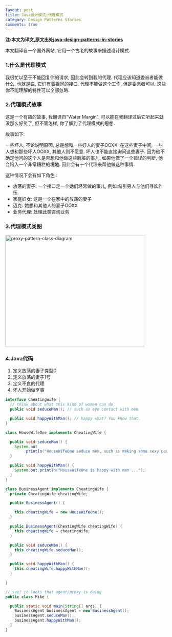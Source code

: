 ```yaml
---
layout: post
title: Java设计模式:代理模式
category: Design Patterns Stories
comments: true
---
```


**注:本文为译文,原文出处[java-design-patterns-in-stories](http://www.programcreek.com/java-design-patterns-in-stories/)**

本文翻译自一个国外网站, 它用一个古老的故事来描述设计模式.



### **1.什么是代理模式**

我很忙以至于不能回复你的请求, 因此会转到我的代理. 代理应该知道委派者能做什么. 也就是说, 它们有着相同的接口. 代理不能做这个工作, 但是委派者可以. 这些你不能理解的特性可以全部忽略.

### **2.代理模式故事**

这是一个有趣的故事, 我翻译自"Water Margin". 可以能在我翻译过后它听起来就没那么好笑了, 但不管怎样, 你了解到了代理模式的思想.<br/>

故事如下:<br/>

一些坏人, 不论说明原因, 总是想和一些好人的妻子OOXX. 在这些妻子中间, 一些人想和那些坏人OOXX, 其他人则不愿意. 坏人也不能直接询问这些妻子. 因为他不确定他问的这个人是否想和他做这些肮脏的事儿. 如果他做了一个错误的判断, 他会陷入一个非常糟糕的境地. 因此会有一个代理来帮他做这种事情.<br/>

这种情况下会有如下角色：

- 放荡的妻子: 一个接口定一个她们经常做的事儿, 例如:勾引男人与他们寻欢作乐.
- 家庭妇女: 这是一个在家中的放荡的妻子
- 迈克: 她想和其他人的妻子OOXX
- 业务代理: 处理此类咨询业务

### **3.代理模式类图**

<img width="434" height="349" class="alignleft size-full wp-image-8106" alt="proxy-pattern-class-diagram" src="http://www.programcreek.com/wp-content/uploads/2009/10/proxy-pattern-class-diagram.jpg">

### **4.Java代码**

1. 定义放荡的妻子类型D
2. 定义放荡的妻子1号
3. 定义不良的代理
4. 坏人开始做歹事

``` java
interface CheatingWife {
  // think about what this kind of women can do
  public void seduceMan(); // such as eye contact with men

  public void happyWithMan(); // happy what? You know that.
}

class HouseWifeOne implements CheatingWife {

  public void seduceMan() {
    System.out
        .println("HouseWifeOne seduce men, such as making some sexy poses ...");
  }

  public void happyWithMan() {
    System.out.println("HouseWifeOne is happy with man ...");
  }
}

class BusinessAgent implements CheatingWife {
  private CheatingWife cheatingWife;

  public BusinessAgent() {

    this.cheatingWife = new HouseWifeOne();
  }

  public BusinessAgent(CheatingWife cheatingWife) {
    this.cheatingWife = cheatingWife;
  }

  public void seduceMan() {
    this.cheatingWife.seduceMan();
  }

  public void happyWithMan() {
    this.cheatingWife.happyWithMan();
  }

}

// see? it looks that agent/proxy is doing
public class Mike {

  public static void main(String[] args) {
    BusinessAgent businessAgent = new BusinessAgent();
    businessAgent.seduceMan();
    businessAgent.happyWithMan();
  }
}
```
